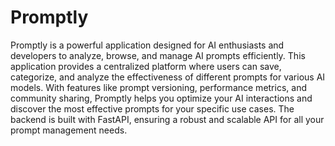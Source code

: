 # Promptly

Promptly is a powerful application designed for AI enthusiasts and developers to analyze, browse, and manage AI prompts efficiently. This application provides a centralized platform where users can save, categorize, and analyze the effectiveness of different prompts for various AI models. With features like prompt versioning, performance metrics, and community sharing, Promptly helps you optimize your AI interactions and discover the most effective prompts for your specific use cases. The backend is built with FastAPI, ensuring a robust and scalable API for all your prompt management needs.
